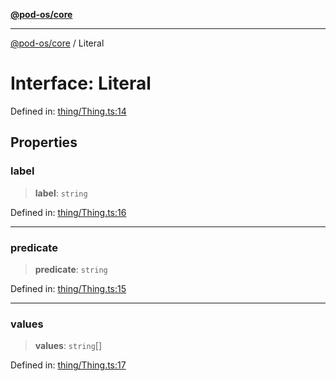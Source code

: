 [**@pod-os/core**](../README.md)

***

[@pod-os/core](../globals.md) / Literal

# Interface: Literal

Defined in: [thing/Thing.ts:14](https://github.com/pod-os/PodOS/blob/05359ae5a5ec21be7fe13c91bc776d19e0a5d007/core/src/thing/Thing.ts#L14)

## Properties

### label

> **label**: `string`

Defined in: [thing/Thing.ts:16](https://github.com/pod-os/PodOS/blob/05359ae5a5ec21be7fe13c91bc776d19e0a5d007/core/src/thing/Thing.ts#L16)

***

### predicate

> **predicate**: `string`

Defined in: [thing/Thing.ts:15](https://github.com/pod-os/PodOS/blob/05359ae5a5ec21be7fe13c91bc776d19e0a5d007/core/src/thing/Thing.ts#L15)

***

### values

> **values**: `string`[]

Defined in: [thing/Thing.ts:17](https://github.com/pod-os/PodOS/blob/05359ae5a5ec21be7fe13c91bc776d19e0a5d007/core/src/thing/Thing.ts#L17)
